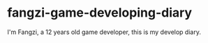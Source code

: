 # fangzi-game-developing-diary
I'm Fangzi, a 12 years old game developer, this is my develop diary.
